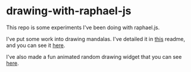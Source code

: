 # drawing-with-raphael-js
This repo is some experiments I've been doing with raphael.js.

I've put some work into drawing mandalas. I've detailed it in [this](./mandalas.md) readme, and you can see it [here](./public/manalas.html).

I've also made a fun animated random drawing widget that you can see [here](./public/draw.html).
